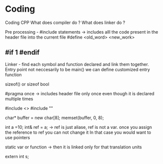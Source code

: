 # Coding
Coding CPP
What does compiler do ?
What does linker do ?

Pre processing - 
#include statements -> includes alll the code present in the header file into the current file 
#define <old_word> <new_work>

#if 1
#endif 
-----------------------------------------------------------------------------

Linker - find each symbol and function declared and link them together.
Entry point not neccesarily to be main()
we can define customized entry function

sizeof() or sizeof bool

#pragma once -> includes header file only once even though it is declared multiple times


#include <>
#include ""

char* buffer = new char[8];
memset(buffer, 0, 8);

int a =10;
int& ref = a; -> ref is just aliase, ref is not a var.
once you assign the reference to ref you can not change it 
In that case you would want to use pointers


static var or function -> then it is linked only for that translation units


extern int s;

